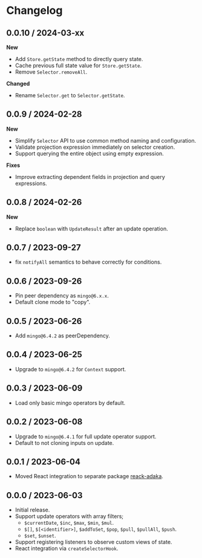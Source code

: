 # Changelog

## 0.0.10 / 2024-03-xx
**New**
- Add `Store.getState` method to directly query state.
- Cache previous full state value for `Store.getState`.
- Remove `Selector.removeAll`.

**Changed**
- Rename `Selector.get` to `Selector.getState`.

## 0.0.9 / 2024-02-28

**New**

- Simplify `Selector` API to use common method naming and configuration.
- Validate projection expression immediately on selector creation.
- Support querying the entire object using empty expression.

**Fixes**

- Improve extracting dependent fields in projection and query expressions.

## 0.0.8 / 2024-02-26

**New**

- Replace `boolean` with `UpdateResult` after an update operation.

## 0.0.7 / 2023-09-27

- fix `notifyAll` semantics to behave correctly for conditions.

## 0.0.6 / 2023-09-26

- Pin peer dependency as `mingo@6.x.x`.
- Default clone mode to "copy".

## 0.0.5 / 2023-06-26

- Add `mingo@6.4.2` as peerDependency.

## 0.0.4 / 2023-06-25

- Upgrade to `mingo@6.4.2` for `Context` support.

## 0.0.3 / 2023-06-09

- Load only basic mingo operators by default.

## 0.0.2 / 2023-06-08

- Upgrade to `mingo@6.4.1` for full update operator support.
- Default to not cloning inputs on update.

## 0.0.1 / 2023-06-04

- Moved React integration to separate package [reack-adaka](https://www.npmjs.com/package/react-adaka).

## 0.0.0 / 2023-06-03

- Initial release.
- Support update operators with array filters;
  - `$currentDate`, `$inc`, `$max`, `$min`, `$mul`.
  - `$[]`, `$[<identifier>]`, `$addToSet`, `$pop`, `$pull`, `$pullAll`, `$push`.
  - `$set`, `$unset`.
- Support registering listeners to observe custom views of state.
- React integration via `createSelectorHook`.
